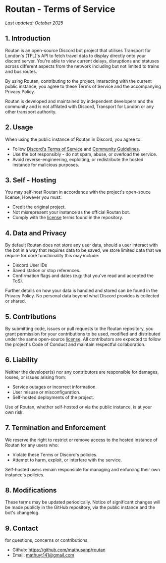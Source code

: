 # Routan - Terms of Service
*Last updated: October 2025*

## 1. Introduction
Routan is an open-source Discord bot project that utilises Transport for London's (TFL)'s API to fetch 
travel data to display directly onto your discord server. You're able to view current delays, disruptions
and statuses across different aspects from the network including but not limited to trains and bus routes. 

By using Routan, contributing to the project, interacting with the current public instance, you agree to these 
Terms of Service and the accompanying Privacy Policy. 

Routan is developed and maintained by independent developers and the community and is not affilated with Discord, 
Transport for London or any other transport authority.

## 2. Usage
When using the public instance of Routan in Discord, you agree to:
- Follow [Discord's Terms of Service](https://discord.com/terms) and [Community Guidelines](https://discord.com/guidelines).
- Use the bot responsibly - do not spam, abuse, or overload the service.
- Avoid reverse-engineering, exploiting, or redistribute the hosted instance for malicious purposes.

## 3. Self - Hosting
You may self-host Routan in accordance with the project's open-souce license, However you must:
- Credit the original project.
- Not misrepresent your instance as the official Routan bot.
- Comply with the [license](https://github.com/MathusanP/Routan/blob/master/LICENSE) terms found in the repository.

## 4. Data and Privacy
By default Routan does not store any user data, should a user interact with the bot in a way that requires data to be saved,
we store limited data that we require for core functionality this may include:
- Discord User IDs
- Saved station or stop references.
- Confirmation flags and dates (e.g: that you've read and accepted the ToS).

Further details on how your data is handled and stored can be found in the Privacy Policy.
No personal data beyond what Discord provides is collected or shared.

## 5. Contributions
By submitting code, issues or pull requests to the Routan repository, you grant permission for your contributions
to be used, modified and distributed under the same open-source [license](https://github.com/MathusanP/Routan/blob/master/LICENSE).
All contributors are expected to follow the project's Code of Conduct and maintain respectful collaboration.

## 6. Liability
Neither the developer(s) nor any contributors are responsible for damages, losses, or issues arising from:
- Service outages or incorrect information.
- User misuse or misconfiguration.
- Self-hosted deployments of the project.

Use of Routan, whether self-hosted or via the public instance, is at your own risk.

## 7. Termination and Enforcement
We reserve the right to restrict or remove access to the hosted instance of Routan for any users who:
- Violate these Terms or Discord's policies.
- Attempt to harm, exploit, or interfere with the service.

Self-hosted users remain responsible for managing and enforcing their own instance's policies. 

## 8. Modifications
These terms may be updated periodically. Notice of significant changes will be made publicly in the GitHub repository, via the public instance and 
the bot's changelog.

## 9. Contact
for questions, concerns or contributions:
- Github: https://github.com/mathusanp/routan
- Email: mathuyt141@gmail.com

  
